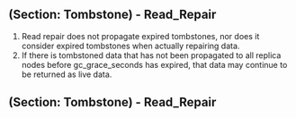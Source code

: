 ## (Section: Tombstone) -  Read_Repair

1. Read repair does not propagate expired tombstones, nor does it consider expired tombstones when actually repairing data. 
1. If there is tombstoned data that has not been propagated to all replica nodes before gc_grace_seconds has expired, that data may continue to be returned as live data.

## (Section: Tombstone) -  Read_Repair
